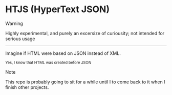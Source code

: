# HTJS (HyperText JSON)

>[!WARNING]
>Highly experimental, and purely an excersize of curiousity; not intended for serious usage

---

Imagine if HTML were based on JSON instead of XML.

<sub>Yes, I know that HTML was created before JSON</sub>

>[!NOTE]
>This repo is probably going to sit for a while until I to come back to it when I finish other projects. 
